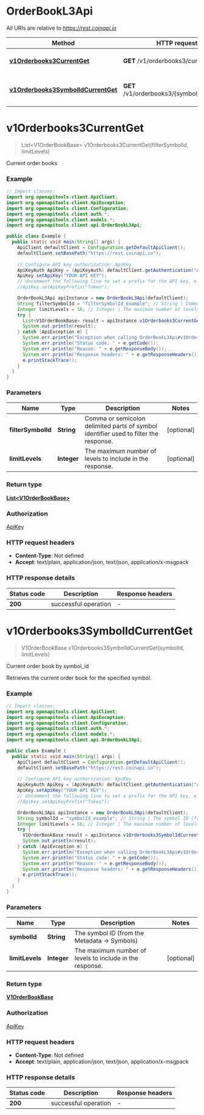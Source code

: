 # OrderBookL3Api

All URIs are relative to *https://rest.coinapi.io*

| Method | HTTP request | Description |
|------------- | ------------- | -------------|
| [**v1Orderbooks3CurrentGet**](OrderBookL3Api.md#v1Orderbooks3CurrentGet) | **GET** /v1/orderbooks3/current | Current order books |
| [**v1Orderbooks3SymbolIdCurrentGet**](OrderBookL3Api.md#v1Orderbooks3SymbolIdCurrentGet) | **GET** /v1/orderbooks3/{symbol_id}/current | Current order book by symbol_id |


<a id="v1Orderbooks3CurrentGet"></a>
# **v1Orderbooks3CurrentGet**
> List&lt;V1OrderBookBase&gt; v1Orderbooks3CurrentGet(filterSymbolId, limitLevels)

Current order books

### Example
```java
// Import classes:
import org.openapitools.client.ApiClient;
import org.openapitools.client.ApiException;
import org.openapitools.client.Configuration;
import org.openapitools.client.auth.*;
import org.openapitools.client.models.*;
import org.openapitools.client.api.OrderBookL3Api;

public class Example {
  public static void main(String[] args) {
    ApiClient defaultClient = Configuration.getDefaultApiClient();
    defaultClient.setBasePath("https://rest.coinapi.io");
    
    // Configure API key authorization: ApiKey
    ApiKeyAuth ApiKey = (ApiKeyAuth) defaultClient.getAuthentication("ApiKey");
    ApiKey.setApiKey("YOUR API KEY");
    // Uncomment the following line to set a prefix for the API key, e.g. "Token" (defaults to null)
    //ApiKey.setApiKeyPrefix("Token");

    OrderBookL3Api apiInstance = new OrderBookL3Api(defaultClient);
    String filterSymbolId = "filterSymbolId_example"; // String | Comma or semicolon delimited parts of symbol identifier used to filter the response.
    Integer limitLevels = 56; // Integer | The maximum number of levels to include in the response.
    try {
      List<V1OrderBookBase> result = apiInstance.v1Orderbooks3CurrentGet(filterSymbolId, limitLevels);
      System.out.println(result);
    } catch (ApiException e) {
      System.err.println("Exception when calling OrderBookL3Api#v1Orderbooks3CurrentGet");
      System.err.println("Status code: " + e.getCode());
      System.err.println("Reason: " + e.getResponseBody());
      System.err.println("Response headers: " + e.getResponseHeaders());
      e.printStackTrace();
    }
  }
}
```

### Parameters

| Name | Type | Description  | Notes |
|------------- | ------------- | ------------- | -------------|
| **filterSymbolId** | **String**| Comma or semicolon delimited parts of symbol identifier used to filter the response. | [optional] |
| **limitLevels** | **Integer**| The maximum number of levels to include in the response. | [optional] |

### Return type

[**List&lt;V1OrderBookBase&gt;**](V1OrderBookBase.md)

### Authorization

[ApiKey](../README.md#ApiKey)

### HTTP request headers

 - **Content-Type**: Not defined
 - **Accept**: text/plain, application/json, text/json, application/x-msgpack

### HTTP response details
| Status code | Description | Response headers |
|-------------|-------------|------------------|
| **200** | successful operation |  -  |

<a id="v1Orderbooks3SymbolIdCurrentGet"></a>
# **v1Orderbooks3SymbolIdCurrentGet**
> V1OrderBookBase v1Orderbooks3SymbolIdCurrentGet(symbolId, limitLevels)

Current order book by symbol_id

Retrieves the current order book for the specified symbol.

### Example
```java
// Import classes:
import org.openapitools.client.ApiClient;
import org.openapitools.client.ApiException;
import org.openapitools.client.Configuration;
import org.openapitools.client.auth.*;
import org.openapitools.client.models.*;
import org.openapitools.client.api.OrderBookL3Api;

public class Example {
  public static void main(String[] args) {
    ApiClient defaultClient = Configuration.getDefaultApiClient();
    defaultClient.setBasePath("https://rest.coinapi.io");
    
    // Configure API key authorization: ApiKey
    ApiKeyAuth ApiKey = (ApiKeyAuth) defaultClient.getAuthentication("ApiKey");
    ApiKey.setApiKey("YOUR API KEY");
    // Uncomment the following line to set a prefix for the API key, e.g. "Token" (defaults to null)
    //ApiKey.setApiKeyPrefix("Token");

    OrderBookL3Api apiInstance = new OrderBookL3Api(defaultClient);
    String symbolId = "symbolId_example"; // String | The symbol ID (from the Metadata -> Symbols)
    Integer limitLevels = 56; // Integer | The maximum number of levels to include in the response.
    try {
      V1OrderBookBase result = apiInstance.v1Orderbooks3SymbolIdCurrentGet(symbolId, limitLevels);
      System.out.println(result);
    } catch (ApiException e) {
      System.err.println("Exception when calling OrderBookL3Api#v1Orderbooks3SymbolIdCurrentGet");
      System.err.println("Status code: " + e.getCode());
      System.err.println("Reason: " + e.getResponseBody());
      System.err.println("Response headers: " + e.getResponseHeaders());
      e.printStackTrace();
    }
  }
}
```

### Parameters

| Name | Type | Description  | Notes |
|------------- | ------------- | ------------- | -------------|
| **symbolId** | **String**| The symbol ID (from the Metadata -&gt; Symbols) | |
| **limitLevels** | **Integer**| The maximum number of levels to include in the response. | [optional] |

### Return type

[**V1OrderBookBase**](V1OrderBookBase.md)

### Authorization

[ApiKey](../README.md#ApiKey)

### HTTP request headers

 - **Content-Type**: Not defined
 - **Accept**: text/plain, application/json, text/json, application/x-msgpack

### HTTP response details
| Status code | Description | Response headers |
|-------------|-------------|------------------|
| **200** | successful operation |  -  |

